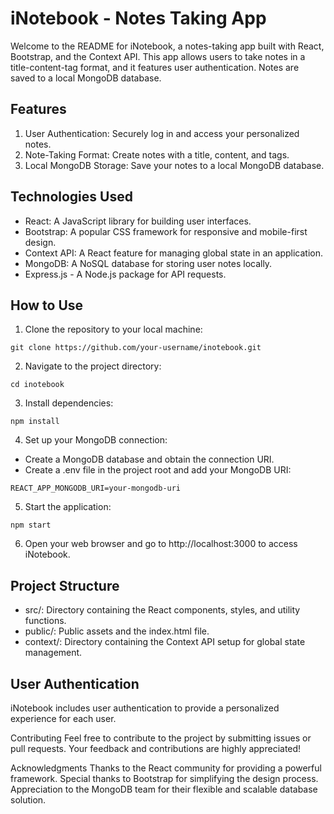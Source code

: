 # iNotebook - Notes Taking App
Welcome to the README for iNotebook, a notes-taking app built with React, Bootstrap, and the Context API. This app allows users to take notes in a title-content-tag format, and it features user authentication. Notes are saved to a local MongoDB database.

## Features
1. User Authentication: Securely log in and access your personalized notes.
2. Note-Taking Format: Create notes with a title, content, and tags.
3. Local MongoDB Storage: Save your notes to a local MongoDB database.

## Technologies Used
- React: A JavaScript library for building user interfaces.
- Bootstrap: A popular CSS framework for responsive and mobile-first design.
- Context API: A React feature for managing global state in an application.
- MongoDB: A NoSQL database for storing user notes locally.
- Express.js - A Node.js package for API requests.

## How to Use
1. Clone the repository to your local machine:
```
git clone https://github.com/your-username/inotebook.git
```
2. Navigate to the project directory:
```
cd inotebook
```
3. Install dependencies:
```
npm install
```
4. Set up your MongoDB connection:
  - Create a MongoDB database and obtain the connection URI.
  - Create a .env file in the project root and add your MongoDB URI:
  ```
  REACT_APP_MONGODB_URI=your-mongodb-uri
  ```
5. Start the application:
```
npm start
```
6. Open your web browser and go to http://localhost:3000 to access iNotebook.

## Project Structure
- src/: Directory containing the React components, styles, and utility functions.
- public/: Public assets and the index.html file.
- context/: Directory containing the Context API setup for global state management.

## User Authentication
iNotebook includes user authentication to provide a personalized experience for each user.

Contributing
Feel free to contribute to the project by submitting issues or pull requests. Your feedback and contributions are highly appreciated!

Acknowledgments
Thanks to the React community for providing a powerful framework.
Special thanks to Bootstrap for simplifying the design process.
Appreciation to the MongoDB team for their flexible and scalable database solution.
